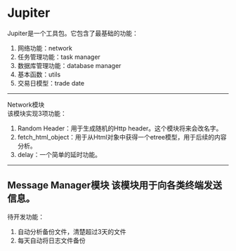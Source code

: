 # Jupiter
Jupiter是一个工具包。它包含了最基础的功能：
1. 网络功能：network
2. 任务管理功能：task manager
3. 数据库管理功能：database manager
4. 基本函数：utils
5. 交易日模型：trade date
---
Network模块  
该模块实现3项功能：  
1. Random Header：用于生成随机的Http header。这个模块将来会改名字。  
2. fetch_html_object：用于从Html对象中获得一个etree模型，用于后续的内容分析。  
3. delay：一个简单的延时功能。  
---
Message Manager模块
该模块用于向各类终端发送信息。
---
待开发功能：
1. 自动分析备份文件，清楚超过3天的文件
2. 每天自动将日志文件备份



